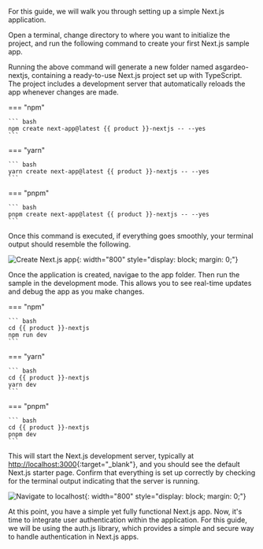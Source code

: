
For this guide, we will walk you through setting up a simple Next.js application.

Open a terminal, change directory to where you want to initialize the project, and run the following command to create your first Next.js sample app.

Running the above command will generate a new folder named asgardeo-nextjs, containing a ready-to-use Next.js project set up with TypeScript. The project includes a development server that automatically reloads the app whenever changes are made.

=== "npm"

    ``` bash
    npm create next-app@latest {{ product }}-nextjs -- --yes
    ```

=== "yarn"

    ``` bash
    yarn create next-app@latest {{ product }}-nextjs -- --yes
    ```

=== "pnpm"

    ``` bash
    pnpm create next-app@latest {{ product }}-nextjs -- --yes
    ```

Once this command is executed, if everything goes smoothly, your terminal output should resemble the following.

![Create Next.js app]({{base_path}}/assets/img/complete-guides/nextjs/image3.png){: width="800" style="display: block; margin: 0;"}

Once the application is created, navigae to the app folder. Then run the sample in the development mode. This allows you to see real-time updates and debug the app as you make changes.

=== "npm"

    ``` bash
    cd {{ product }}-nextjs
    npm run dev
    ```

=== "yarn"

    ``` bash
    cd {{ product }}-nextjs
    yarn dev
    ```

=== "pnpm"

    ``` bash
    cd {{ product }}-nextjs
    pnpm dev
    ```

This will start the Next.js development server, typically at [http://localhost:3000](http://localhost:3000){:target="_blank"}, and you should see the default Next.js starter page. Confirm that everything is set up correctly by checking for the terminal output indicating that the server is running.

![Navigate to localhost]({{base_path}}/assets/img/complete-guides/nextjs/image4.png){: width="800" style="display: block; margin: 0;"}

At this point, you have a simple yet fully functional Next.js app. Now, it's time to integrate user authentication within the application. For this guide, we will be using the auth.js library, which provides a simple and secure way to handle authentication in Next.js apps.  
